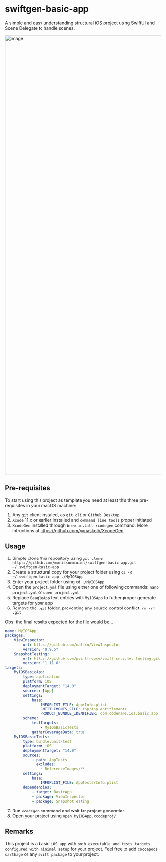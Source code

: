 # swiftgen-basic-app

A simple and easy understanding structural iOS project using SwiftUI and Scene Delegate to handle scenes.

<img width="1422" alt="image" src="https://user-images.githubusercontent.com/11509104/217132334-82359899-f3a7-460a-ba0a-a2310f33e04b.png">

## Pre-requisites

To start using this project as template you need at least this three pre-requisites in your macOS machine:

1. Any `git` client instaled, as `git cli` or `Github Desktop` 
2. `Xcode` 11.x or earlier installed and `command line tools` proper initiated
3. `XcodeGen` installed through `brew install xcodegen` command. More intructions at https://github.com/yonaskolb/XcodeGen

## Usage

1. Simple clone this repository using `git clone https://github.com/morissonmaciel/swiftgen-basic-app.git ~/.swiftgen-basic-app`
2. Create a structural copy for your project folder using `cp -R ~/.swiftgen-basic-app ./MyIOSApp`
3. Enter your project folder using `cd ./MyIOSApp`
4. Open the `project.yml` file using either one of following commands: `nano project.yml` or `open project.yml`
5. Replace `BeagleApp` text entries with `MyIOSApp` to futher proper generate targets for your app
6. Remove the `.git` folder, preventing any source control conflict: `rm -rf .git`

Obs: the final results expected for the file would be...

``` yml
name: MyIOSApp
packages:
    ViewInspector:
        url: https://github.com/nalexn/ViewInspector
        version: "0.9.5"
    SnapshotTesting:
        url: https://github.com/pointfreeco/swift-snapshot-testing.git
        version: "1.11.0"
targets:
    MyIOSBasicApp:
        type: application
        platform: iOS
        deploymentTarget: "14.0"
        sources: [App]
        settings:
            base:
                INFOPLIST_FILE: App/Info.plist
                ENTITLEMENTS_FILE: App/App.entitlements
                PRODUCT_BUNDLE_IDENTIFIER: com.codename.ios.basic.app
        scheme:
            testTargets:
                - MyIOSBasicTests
            gatherCoverageData: true
    MyIOSBasicTests:
        type: bundle.unit-test
        platform: iOS
        deploymentTarget: "14.0"
        sources:
            - path: AppTests
              excludes:
                - ReferenceImages/**
        settings:
            base:
                INFOPLIST_FILE: AppTests/Info.plist
        dependencies:
            - target: BasicApp
            - package: ViewInspector
            - package: SnapshotTesting

```

7. Run `xcodegen` command and wait for project generation
8. Open your project using `open MyIOSApp.xcodeproj/`

## Remarks

This project is a basic `iOS app` with `both executable and tests targets configured with minimal setup` for your project. Feel free to add `cocoapods` `carthage` or any `swift package` to your project.
